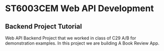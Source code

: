 # ST6003CEM Web API Development

## Backend Project Tutorial

Web API Backend Project that we worked in class of C29 A/B for demonstration examples. In this project we are building A Book Review App.
